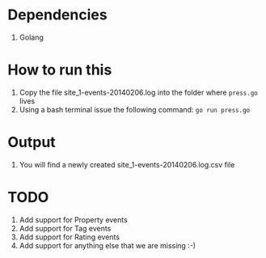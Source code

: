 Dependencies
============

1. Golang


How to run this
===============

1. Copy the file site_1-events-20140206.log into the folder where ```press.go``` lives
2. Using a bash terminal issue the following command: ```go run press.go```

Output
======

1. You will find a newly created site_1-events-20140206.log.csv file

TODO
====

1. Add support for Property events
2. Add support for Tag events
3. Add support for Rating events
4. Add support for anything else that we are missing :-)
